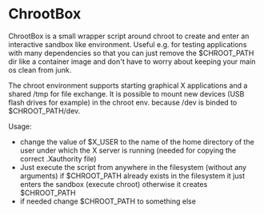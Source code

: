 ChrootBox
=

ChrootBox is a small wrapper script around chroot to create and enter an interactive sandbox like environment.
Useful e.g. for testing applications with many dependencies so that you can just remove the $CHROOT_PATH dir like a container image
and don't have to worry about keeping your main os clean from junk.

The chroot environment supports starting graphical X applications and a shared /tmp for file exchange.
It is possible to mount new devices (USB flash drives for example) in the chroot env. because /dev is binded to $CHROOT_PATH/dev.

Usage:
- change the value of $X_USER to the name of the home directory of the user under which the X server is running (needed for copying the correct .Xauthority file)
- Just execute the script from anywhere in the filesystem (without any arguments)
  if $CHROOT_PATH already exists in the filesystem it just enters the sandbox (execute chroot) otherwise it creates $CHROOT_PATH
- if needed change $CHROOT_PATH to something else
